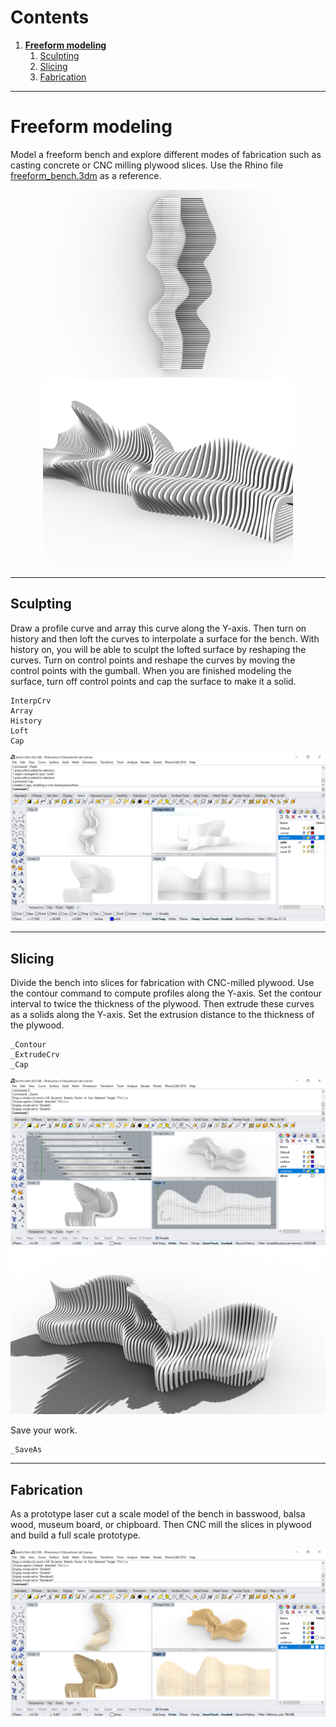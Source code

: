 # Contents
1. [**Freeform modeling**](#freeform-modeling)
    1. [Sculpting](#sculpting)
    2. [Slicing](#slicing)
    3. [Fabrication](#fabrication)
---

# Freeform modeling
Model a freeform bench and
explore different modes of fabrication
such as casting concrete or CNC milling plywood slices.
Use the Rhino file [freeform_bench.3dm](../models/freeform_bench.3dm)
as a reference.

<p align="center">
<img src="../images/parametric-modeling/freeform_bench_top.png" height="300">
<img src="../images/parametric-modeling/freeform_bench_1.png" height="300">
</p>

---

## Sculpting
Draw a profile curve and
array this curve along the Y-axis.
Then turn on history and
then loft the curves to interpolate a surface for the bench.
With history on, you will be able to sculpt the lofted surface
by reshaping the curves.
Turn on control points and
reshape the curves by moving the control points with the gumball.
When you are finished modeling the surface,
turn off control points and
cap the surface to make it a solid.
```
InterpCrv
Array
History
Loft
Cap
```

<p align="center">
<img src="../images/parametric-modeling/solid_bench.png">
</p>

---

## Slicing
Divide the bench into slices for fabrication with CNC-milled plywood.
Use the contour command to compute profiles along the Y-axis.
Set the contour interval to twice the thickness of the plywood.
Then extrude these curves as a solids along the Y-axis.
Set the extrusion distance to the thickness of the plywood.
```
_Contour
_ExtrudeCrv
_Cap
```

<p align="center">
<img src="../images/parametric-modeling/contour_bench.png">
<img src="../images/parametric-modeling/sliced_bench_2.png">
</p>

Save your work.
```
_SaveAs
```

---

## Fabrication
As a prototype laser cut a scale model of the bench
in basswood, balsa wood, museum board, or chipboard.
Then CNC mill the slices in plywood and build a full scale prototype.

<img src="../images/parametric-modeling/birch_bench.png">

